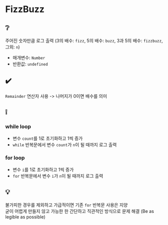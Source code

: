 # FizzBuzz

## ❔
주어진 숫자만큼 로그 출력 (3의 배수: ```fizz```, 5의 배수: ```buzz```, 3과 5의 배수: ```fizzbuzz```, 그외: ```n```)
- 매개변수: ```Number```
- 반환값: ```undefined```

## ✔️
```Remainder``` 연산자 사용 -> 나머지가 0이면 배수를 의미

## ❕
### while loop
- 변수 ```count```를 1로 초기화하고 1씩 증가
- ```while``` 반복문에서 변수 ```count```가 ```n```이 될 때까지 로그 출력

### for loop
- 변수 ```i```를 1로 초기화하고 1씩 증가
- ```for``` 반복문에서 변수 ```i```가 ```n```이 될 때까지 로그 출력

## 💡
불가피한 경우를 제외하고 가급적이면 기존 ```for``` 반복문 사용은 지양  
굳이 어렵게 만들지 않고 가능한 한 간단하고 직관적인 방식으로 문제 해결 (Be as legible as possible)
